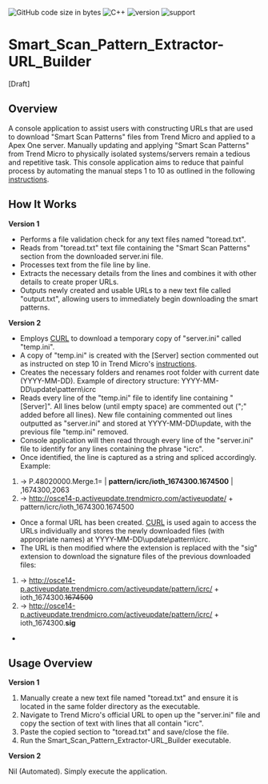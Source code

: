 ![GitHub code size in bytes](https://img.shields.io/github/languages/code-size/Anthony-T-N/Smart_Scan_Pattern_Extractor-URL_Builder)
![C++](https://img.shields.io/badge/Language-C%2B%2B-ff69b4)
![version](https://img.shields.io/badge/version-2.0.0-yellow.svg)
![support](https://img.shields.io/badge/OS-Windows-orange.svg)

# Smart_Scan_Pattern_Extractor-URL_Builder

[Draft]

Overview
-
A console application to assist users with constructing URLs that are used to download "Smart Scan Patterns" files from Trend Micro and applied to a Apex One server.
Manually updating and applying "Smart Scan Patterns" from Trend Micro to physically isolated systems/servers remain a tedious and repetitive task. This console application aims to reduce that painful process by automating the manual steps 1 to 10 as outlined in the following [instructions](https://success.trendmicro.com/solution/000243463-Performing-a-manual-pattern-update-for-an-OfficeScan-Apex-One-server).

How It Works
-
**Version 1**

- Performs a file validation check for any text files named "toread.txt".
- Reads from "toread.txt" text file containing the "Smart Scan Patterns" section from the downloaded server.ini file.
- Processes text from the file line by line.
- Extracts the necessary details from the lines and combines it with other details to create proper URLs.
- Outputs newly created and usable URLs to a new text file called "output.txt", allowing users to immediately begin downloading the smart patterns.

**Version 2**

- Employs [CURL](https://curl.se/) to download a temporary copy of "server.ini" called "temp.ini". 
- A copy of "temp.ini" is created with the [Server] section commented out as instructed on step 10 in Trend Micro's [instructions](https://success.trendmicro.com/solution/000243463-Performing-a-manual-pattern-update-for-an-OfficeScan-Apex-One-server).
- Creates the necessary folders and renames root folder with current date (YYYY-MM-DD). Example of directory structure:
YYYY-MM-DD\update\pattern\icrc
- Reads every line of the "temp.ini" file to identify line containing "[Server]". All lines below (until empty space) are commented out (";" added before all lines). New file containing commented out lines outputted as "server.ini" and stored at YYYY-MM-DD\update, with the previous file "temp.ini" removed.
- Console application will then read through every line of the "server.ini" file to identify for any lines containing the phrase "icrc".
- Once  identified, the line is captured as a string and spliced accordingly. Example:
1) -> P.48020000.Merge.1= | **pattern/icrc/ioth_1674300.1674500** | ,1674300,2063
2) -> http://osce14-p.activeupdate.trendmicro.com/activeupdate/ + pattern/icrc/ioth_1674300.1674500
- Once a formal URL has been created. [CURL](https://curl.se/) is used again to access the URLs individually and stores the newly downloaded files (with appropriate names) at YYYY-MM-DD\update\pattern\icrc.
- The URL is then modified where the extension is replaced with the "sig" extension to download the signature files of the previous downloaded files:
1) -> http://osce14-p.activeupdate.trendmicro.com/activeupdate/pattern/icrc/ + ioth_1674300.~~1674500~~
2) -> http://osce14-p.activeupdate.trendmicro.com/activeupdate/pattern/icrc/ + ioth_1674300.**sig**
-

Usage Overview
-
**Version 1**

1) Manually create a new text file named "toread.txt" and ensure it is located in the same folder directory as the executable.
2) Navigate to Trend Micro's official URL to open up the "server.ini" file and copy the section of text with lines that all contain "icrc".
3) Paste the copied section to "toread.txt" and save/close the file.
4) Run the Smart_Scan_Pattern_Extractor-URL_Builder executable.

**Version 2**

Nil (Automated). Simply execute the application.
